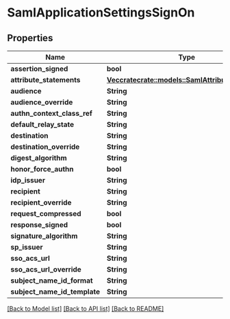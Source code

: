 # SamlApplicationSettingsSignOn

## Properties
Name | Type | Description | Notes
------------ | ------------- | ------------- | -------------
**assertion_signed** | **bool** |  | [optional] 
**attribute_statements** | [**Vec<cratecrate::models::SamlAttributeStatement>**](SamlAttributeStatement.md) |  | [optional] 
**audience** | **String** |  | [optional] 
**audience_override** | **String** |  | [optional] 
**authn_context_class_ref** | **String** |  | [optional] 
**default_relay_state** | **String** |  | [optional] 
**destination** | **String** |  | [optional] 
**destination_override** | **String** |  | [optional] 
**digest_algorithm** | **String** |  | [optional] 
**honor_force_authn** | **bool** |  | [optional] 
**idp_issuer** | **String** |  | [optional] 
**recipient** | **String** |  | [optional] 
**recipient_override** | **String** |  | [optional] 
**request_compressed** | **bool** |  | [optional] 
**response_signed** | **bool** |  | [optional] 
**signature_algorithm** | **String** |  | [optional] 
**sp_issuer** | **String** |  | [optional] 
**sso_acs_url** | **String** |  | [optional] 
**sso_acs_url_override** | **String** |  | [optional] 
**subject_name_id_format** | **String** |  | [optional] 
**subject_name_id_template** | **String** |  | [optional] 

[[Back to Model list]](../README.md#documentation-for-models) [[Back to API list]](../README.md#documentation-for-api-endpoints) [[Back to README]](../README.md)


